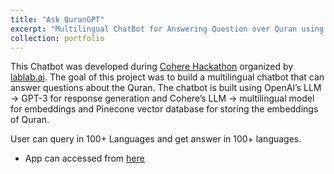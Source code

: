 ```yaml
---
title: "Ask QuranGPT"
excerpt: "Multilingual ChatBot for Answering Question over Quran using OpenAI’s GPT-3 <br/><img src='/images/ask_quran.jpg'>"
collection: portfolio
---
```


This Chatbot was developed during [Cohere Hackathon](https://lablab.ai/event/cohere-hackathon/menlo-park-lab/ask-quran) organized by [lablab.ai](lablab.ai). The goal of this project was to build a multilingual chatbot that can answer questions about the Quran. The chatbot is built using OpenAI’s LLM -> GPT-3 for response generation and Cohere’s LLM -> multilingual model for embeddings and Pinecone vector database for storing the embeddings of Quran.

User can query in 100+ Languages and get answer in 100+ languages.

* App can accessed from [here](https://askquranai.vercel.app/)